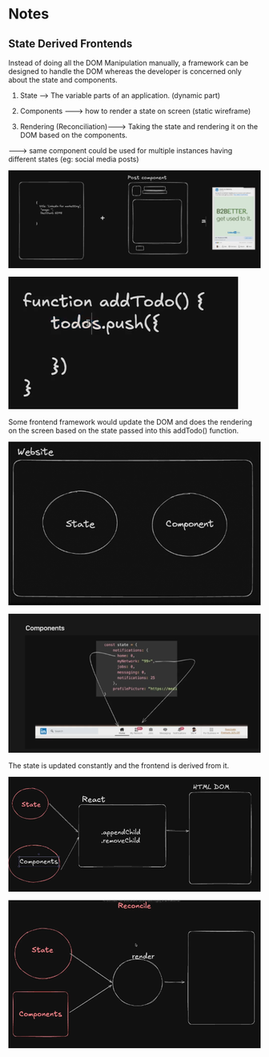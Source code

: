 # Notes

## State Derived Frontends

Instead of doing all the DOM Manipulation manually,
a framework can be designed to handle the DOM whereas
the developer is concerned only about the state and components.

1. State --> The variable parts of an application. (dynamic part)

2. Components ---> how to render a state on screen (static wireframe)

3. Rendering (Reconciliation)---> Taking the state and rendering it on the DOM based on the components.

---> same component could be used for multiple instances having different states (eg: social media posts)

![alt text](image.png)

![alt text](image-1.png)

Some frontend framework would update the DOM and does the rendering on the screen based on the state passed into this addTodo() function.

![alt text](image-2.png)

![alt text](image-3.png)

The state is updated constantly and the frontend is derived from it.

![alt text](image-4.png)

![alt text](image-6.png)
